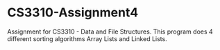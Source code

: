 # CS3310-Assignment4
Assignment for CS3310 - Data and File Structures. This program does 4 different sorting algorithms Array Lists and Linked Lists.
